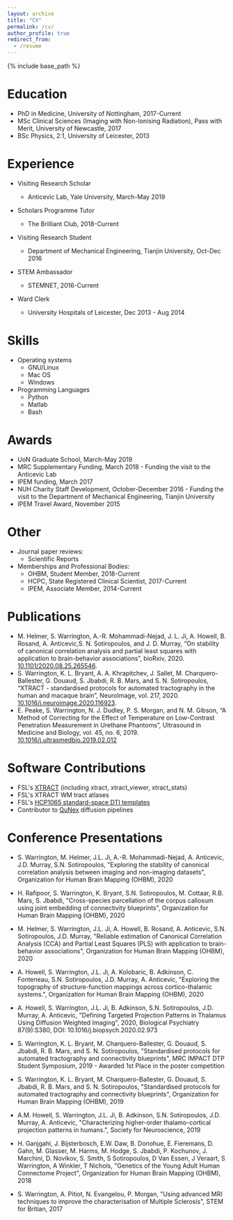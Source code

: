 ```yaml
---
layout: archive
title: "CV"
permalink: /cv/
author_profile: true
redirect_from:
  - /resume
---
```


{% include base_path %}

Education
======
* PhD in Medicine, University of Nottingham, 2017-Current
* MSc Clinical Sciences (Imaging with Non-Ionising Radiation), Pass with Merit, University of Newcastle, 2017
* BSc Physics, 2:1, University of Leicester, 2013


Experience
======
* Visiting Research Scholar
  * Anticevic Lab, Yale University, March-May 2019

* Scholars Programme Tutor
  * The Brilliant Club, 2018-Current

* Visiting Research Student
  * Department of Mechanical Engineering, Tianjin University, Oct-Dec 2016

* STEM Ambassador
  * STEMNET, 2016-Current

* Ward Clerk
  * University Hospitals of Leicester, Dec 2013 - Aug 2014



Skills
======
* Operating systems
  * GNU/Linux
  * Mac OS
  * Windows
* Programming Languages
  * Python
  * Matlab
  * Bash


Awards
======
* UoN Graduate School, March-May 2019
* MRC Supplementary Funding, March 2018 - Funding the visit to the Anticevic Lab
* IPEM funding, March 2017
* NUH Charity Staff Development, October-December 2016 - Funding the visit to the Department of Mechanical Engineering, Tianjin University
* IPEM Travel Award, November 2015


Other
======
* Journal paper reviews:
  * Scientific Reports
* Memberships and Professional Bodies:
  * OHBM, Student Member, 2018-Current
  * HCPC, State Registered Clinical Scientist, 2017-Current
  * IPEM, Associate Member, 2014-Current


Publications
======
* M. Helmer, S. Warrington, A.-R. Mohammadi-Nejad, J. L. Ji, A. Howell, B. Rosand, A. Anticevic,S. N. Sotiropoulos, and J. D. Murray, “On stability of canonical correlation analysis and partial least squares with application to brain-behavior associations”, bioRxiv, 2020. [10.1101/2020.08.25.265546](https://www.biorxiv.org/content/10.1101/2020.08.25.265546v1).
* S. Warrington, K. L. Bryant, A. A. Khrapitchev, J. Sallet, M. Charquero-Ballester, G. Douaud, S. Jbabdi, R. B. Mars, and S. N. Sotiropoulos, “XTRACT - standardised protocols for automated tractography in the human and macaque brain”, NeuroImage, vol. 217, 2020. [10.1016/j.neuroimage.2020.116923](https://www.sciencedirect.com/science/article/pii/S1053811920304092).
* E. Peake, S. Warrington, N. J. Dudley, P. S. Morgan, and N. M. Gibson, “A Method of Correcting for the Effect of Temperature on Low-Contrast Penetration Measurement in Urethane Phantoms”, Ultrasound in Medicine and Biology, vol. 45, no. 6, 2019. [10.1016/j.ultrasmedbio.2019.02.012](https://www.umbjournal.org/article/S0301-5629(19)30079-1/abstract)


Software Contributions
======
* FSL's [XTRACT](https://fsl.fmrib.ox.ac.uk/fsl/fslwiki/XTRACT) (including xtract, xtract_viewer, xtract_stats)
* FSL's XTRACT WM tract atlases
* FSL's [HCP1065 standard-space DTI templates](https://fsl.fmrib.ox.ac.uk/fsl/fslwiki/Atlases)
* Contributor to [QuNex](https://qunex.yale.edu/) diffusion pipelines


Conference Presentations
======

* S. Warrington, M. Helmer, J.L. Ji, A.-R. Mohammadi-Nejad, A. Anticevic, J.D. Murray, S.N. Sotiropoulos, "Exploring the stability of canonical correlation analysis between imaging and non-imaging datasets", Organization for Human Brain Mapping (OHBM), 2020

* H. Rafipoor, S. Warrington, K. Bryant, S.N. Sotiropoulos, M. Cottaar, R.B. Mars, S. Jbabdi, "Cross-species parcellation of the corpus callosum using joint embedding of connectivity blueprints", Organization for Human Brain Mapping (OHBM), 2020

* M. Helmer, S. Warrington, J.L. Ji, A. Howell, B. Rosand, A. Anticevic, S.N. Sotiropoulos, J.D. Murray, "Reliable estimation of Canonical Correlation Analysis (CCA) and Partial Least Squares (PLS) with application to brain-behavior associations", Organization for Human Brain Mapping (OHBM), 2020

* A. Howell, S. Warrington, J.L. Ji, A. Kolobaric, B. Adkinson, C. Fonteneau, S.N. Sotiropoulos, J.D. Murray, A. Anticevic, "Exploring the topography of structure-function mappings across cortico-thalamic systems.", Organization for Human Brain Mapping (OHBM), 2020

* A. Howell, S. Warrington, J.L. Ji, B. Adkinson, S.N. Sotiropoulos, J.D. Murray, A. Anticevic, "Defining Targeted Projection Patterns in Thalamus Using Diffusion Weighted Imaging", 2020, Biological Psychiatry 87(9):S380, DOI: 10.1016/j.biopsych.2020.02.973

* S. Warrington, K. L. Bryant, M. Charquero-Ballester, G. Douaud, S. Jbabdi, R. B. Mars, and S. N. Sotiropoulos, "Standardised protocols for automated tractography and connectivity blueprints", MRC IMPACT DTP Student Symposium, 2019 - Awarded 1st Place in the poster competition

* S. Warrington, K. L. Bryant, M. Charquero-Ballester, G. Douaud, S. Jbabdi, R. B. Mars, and S. N. Sotiropoulos, "Standardised protocols for automated tractography and connectivity blueprints", Organization for Human Brain Mapping (OHBM), 2019

* A.M. Howell, S. Warrington, J.L. Ji, B. Adkinson, S.N. Sotiropoulos, J.D. Murray, A. Anticevic, "Characterizing higher-order thalamo-cortical projection patterns in humans.", Society for Neuroscience, 2019

* H. Ganjgahi, J. Bijsterbosch, E.W. Daw, B. Donohue, E. Fieremans, D. Gahn, M. Glasser, M. Harms, M. Hodge, S. Jbabdi, P. Kochunov, J. Marchini, D. Novikov, S. Smith, S Sotiropoulos, D Van Essen, J Veraart, S Warrington, A Winkler, T Nichols, "Genetics of the Young Adult Human Connectome Project", Organization for Human Brain Mapping (OHBM), 2018

* S. Warrington, A. Pitiot, N. Evangelou, P. Morgan, "Using advanced MRI techniques to improve the characterisation of Multiple Sclerosis", STEM for Britian, 2017
